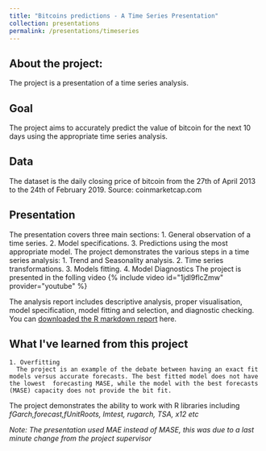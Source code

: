 ```yaml
---
title: "Bitcoins predictions - A Time Series Presentation"
collection: presentations
permalink: /presentations/timeseries
---
```

## About the project:
  The project is a presentation of a time series analysis.

## Goal
  The project aims to accurately predict the value of bitcoin for the next 10 days using the appropriate time series analysis.

## Data
  The dataset is the daily closing price of bitcoin from the 27th of April 2013 to the 24th of February 2019. Source: coinmarketcap.com

## Presentation
  The presentation covers three main sections:
    1. General observation of a time series.
    2. Model specifications.
    3. Predictions using the most appropriate model.
  The project demonstrates the various steps in a time series analysis:
    1. Trend and Seasonality analysis.
    2. Time series transformations.
    3. Models fitting.
    4. Model Diagnostics
  The project is presented in the folling video
    {% include video id="1jdl9flcZmw" provider="youtube" %}

  The analysis report includes descriptive analysis, proper visualisation, model specification, model fitting and selection, and diagnostic checking.
  You can [downloaded the R markdown report](https://minhphan88.github.io/assets/timeseriesreport.pdf) here.

## What I've learned from this project
    1. Overfitting
      The project is an example of the debate between having an exact fit models versus accurate forecasts. The best fitted model does not have the lowest  forecasting MASE, while the model with the best forecasts (MASE) capacity does not provide the bit fit.

The project demonstrates the ability to work with R libraries including *fGarch,forecast,fUnitRoots, lmtest, rugarch, TSA, x12 etc*

*Note: The presentation used MAE instead of MASE, this was due to a last minute change from the project supervisor*
